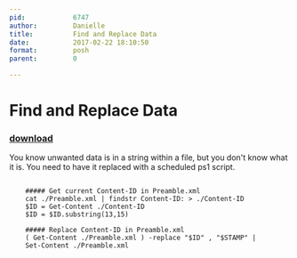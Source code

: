 ```yaml
---
pid:            6747
author:         Danielle
title:          Find and Replace Data
date:           2017-02-22 18:10:50
format:         posh
parent:         0

---
```


# Find and Replace Data

### [download](//scripts/6747.ps1)

You know unwanted data is in a string within a file, but you don't know what it is.  You need to have it replaced with a scheduled ps1 script.

```posh

	##### Get current Content-ID in Preamble.xml
	cat ./Preamble.xml | findstr Content-ID: > ./Content-ID
	$ID = Get-Content ./Content-ID
	$ID = $ID.substring(13,15)

	##### Replace Content-ID in Preamble.xml
	( Get-Content ./Preamble.xml ) -replace "$ID" , "$STAMP" | 
	Set-Content ./Preamble.xml

```
